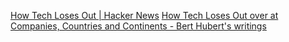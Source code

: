 
[How Tech Loses Out | Hacker News](https://news.ycombinator.com/item?id=27015327)
[How Tech Loses Out over at Companies, Countries and Continents - Bert Hubert's writings](https://berthub.eu/articles/posts/how-tech-loses-out/)
